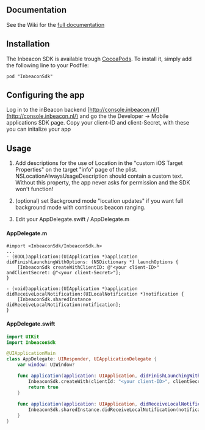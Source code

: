 ## Documentation

See the Wiki for the [full documentation](https://github.com/inbeacon/InbeaconSdk-IOS/wiki)

## Installation

The Inbeacon SDK is available trough [CocoaPods](http://cocoapods.org). To install
it, simply add the following line to your Podfile:

```
pod "InbeaconSdk"
```

## Configuring the app

Log in to the inBeacon backend [http://console.inbeacon.nl/](http://console.inbeacon.nl/) and go the the Developer -> Mobile applications SDK page.
Copy your client-ID and client-Secret, with these you can initalize your app


## Usage

1. Add descriptions for the use of Location in the "custom iOS Target Properties" on the target "info" page of the plist. NSLocationAlwaysUsageDescription should contain a custom text. Without this property, the app never asks for permission and the SDK won't function!

2. (optional) set Background mode "location updates" if you want full background mode with continuous beacon ranging. 

3. Edit your AppDelegate.swift / AppDelegate.m

#### AppDelegate.m

```objc
#import <InbeaconSdk/InbeaconSdk.h>
...
- (BOOL)application:(UIApplication *)application didFinishLaunchingWithOptions: (NSDictionary *) launchOptions {
    [InbeaconSdk createWithClientID: @"<your client-ID>" andClientSecret: @"<your client-Secret>"]; 
}

- (void)application:(UIApplication *)application didReceiveLocalNotification:(UILocalNotification *)notification {
    [InbeaconSdk.sharedInstance didReceiveLocalNotification:notification];
}
```

#### AppDelegate.swift
```swift
import UIKit
import InbeaconSdk

@UIApplicationMain
class AppDelegate: UIResponder, UIApplicationDelegate {
    var window: UIWindow?

    func application(application: UIApplication, didFinishLaunchingWithOptions launchOptions: [NSObject: AnyObject]?) -> Bool {
        InbeaconSdk.createWith(clientId: "<your client-ID>", clientSecret:  "<your client-Secret")
        return true
    }
    
    func application(application: UIApplication, didReceiveLocalNotification notification: UILocalNotification) {
        InbeaconSdk.sharedInstance.didReceiveLocalNotification(notification)
    }
}
```


